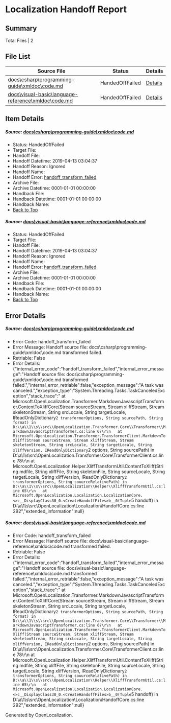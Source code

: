 # <a name='report-top'></a> Localization Handoff Report

## Summary
 Total Files | 2

## File List
 Source File | Status | Details 
 ----------- | ------ | ------- 
 [docs\csharp\programming-guide\xmldoc\code.md](https://github.com/OpenLocalizationTestOrg/docs/blob/f9ae43c1cac88dc83fee07b26d8333501f574532/docs/csharp/programming-guide/xmldoc/code.md) | HandedOffFailed | [Details](#1c19f6060398483fc0c2140ee98687b315af91492087)
 [docs\visual-basic\language-reference\xmldoc\code.md](https://github.com/OpenLocalizationTestOrg/docs/blob/f9ae43c1cac88dc83fee07b26d8333501f574532/docs/visual-basic/language-reference/xmldoc/code.md) | HandedOffFailed | [Details](#5ddad477e48715c027104baf050959c51006e51213625)

## Item Details
##### <a name='1c19f6060398483fc0c2140ee98687b315af91492087'></a> Source: [docs\csharp\programming-guide\xmldoc\code.md](https://github.com/OpenLocalizationTestOrg/docs/blob/f9ae43c1cac88dc83fee07b26d8333501f574532/docs/csharp/programming-guide/xmldoc/code.md)
* Status: HandedOffFailed
* Target File: 
* Handoff File: 
* Handoff Datetime: 2019-04-13 03:04:37
* Handoff Reason: Ignored
* Handoff Name: 
* Handoff Error: [handoff_transform_failed](#1c19f6060398483fc0c2140ee98687b315af91492087handoff_transform_failed)
* Archive File: 
* Archive Datetime: 0001-01-01 00:00:00
* Handback File: 
* Handback Datetime: 0001-01-01 00:00:00
* Handback Name: 
* [Back to Top](#report-top)

##### <a name='5ddad477e48715c027104baf050959c51006e51213625'></a> Source: [docs\visual-basic\language-reference\xmldoc\code.md](https://github.com/OpenLocalizationTestOrg/docs/blob/f9ae43c1cac88dc83fee07b26d8333501f574532/docs/visual-basic/language-reference/xmldoc/code.md)
* Status: HandedOffFailed
* Target File: 
* Handoff File: 
* Handoff Datetime: 2019-04-13 03:04:37
* Handoff Reason: Ignored
* Handoff Name: 
* Handoff Error: [handoff_transform_failed](#5ddad477e48715c027104baf050959c51006e51213625handoff_transform_failed)
* Archive File: 
* Archive Datetime: 0001-01-01 00:00:00
* Handback File: 
* Handback Datetime: 0001-01-01 00:00:00
* Handback Name: 
* [Back to Top](#report-top)


## Error Details
##### <a name='1c19f6060398483fc0c2140ee98687b315af91492087handoff_transform_failed'></a> Source: [docs\csharp\programming-guide\xmldoc\code.md](#1c19f6060398483fc0c2140ee98687b315af91492087)
* Error Code: handoff_transform_failed
* Error Message: Handoff source file: docs\csharp\programming-guide\xmldoc\code.md transformed failed.
* Retriable: False
* Error Details: {"internal_error_code":"handoff_transform_failed","internal_error_message":"Handoff source file: docs\\csharp\\programming-guide\\xmldoc\\code.md transformed failed.","internal_error_retriable":false,"exception_message":"A task was canceled.","exception_type":"System.Threading.Tasks.TaskCanceledException","stack_trace":"   at Microsoft.OpenLocalization.Transformer.MarkdownJavascriptTransformer.ContentToXliffCore(Stream sourceStream, Stream xliffStream, Stream skeletonStream, String srcLocale, String targetLocale, IReadOnlyDictionary`2 transformerOptions, String sourcePath, String format) in D:\\a\\1\\s\\src\\OpenLocalization.Transformer.Core\\Transformer\\MarkdownJavascriptTransformer.cs:line 67\r\n   at Microsoft.OpenLocalization.Transformer.TransformerClient.MarkdownToXliff(Stream sourceStream, Stream xliffStream, Stream skeletonStream, String srcLocale, String targetLocale, String xliffVersion, IReadOnlyDictionary`2 options, String sourcePath) in D:\\a\\1\\s\\src\\OpenLocalization.Transformer.Core\\TransformerClient.cs:line 78\r\n   at Microsoft.OpenLocalization.Helper.XliffTransformUtil.ContentToXliff(String mdfile, String xliffFile, String skeletonFile, String sourceLocale, String targetLocale, String xliffVersion, IReadOnlyDictionary`2 transformerOptions, String souurceRelativePath) in D:\\a\\1\\s\\src\\OpenLocalization\\Helper\\XliffTransformUtil.cs:line 65\r\n   at Microsoft.OpenLocalization.Localization.LocalizationCore.<>c__DisplayClass30_0.<CreateHandoffFiles>b__0(Tuple`5 handoff) in D:\\a\\1\\s\\src\\OpenLocalization\\Localization\\HandoffCore.cs:line 292","extended_information":null}

##### <a name='5ddad477e48715c027104baf050959c51006e51213625handoff_transform_failed'></a> Source: [docs\visual-basic\language-reference\xmldoc\code.md](#5ddad477e48715c027104baf050959c51006e51213625)
* Error Code: handoff_transform_failed
* Error Message: Handoff source file: docs\visual-basic\language-reference\xmldoc\code.md transformed failed.
* Retriable: False
* Error Details: {"internal_error_code":"handoff_transform_failed","internal_error_message":"Handoff source file: docs\\visual-basic\\language-reference\\xmldoc\\code.md transformed failed.","internal_error_retriable":false,"exception_message":"A task was canceled.","exception_type":"System.Threading.Tasks.TaskCanceledException","stack_trace":"   at Microsoft.OpenLocalization.Transformer.MarkdownJavascriptTransformer.ContentToXliffCore(Stream sourceStream, Stream xliffStream, Stream skeletonStream, String srcLocale, String targetLocale, IReadOnlyDictionary`2 transformerOptions, String sourcePath, String format) in D:\\a\\1\\s\\src\\OpenLocalization.Transformer.Core\\Transformer\\MarkdownJavascriptTransformer.cs:line 67\r\n   at Microsoft.OpenLocalization.Transformer.TransformerClient.MarkdownToXliff(Stream sourceStream, Stream xliffStream, Stream skeletonStream, String srcLocale, String targetLocale, String xliffVersion, IReadOnlyDictionary`2 options, String sourcePath) in D:\\a\\1\\s\\src\\OpenLocalization.Transformer.Core\\TransformerClient.cs:line 78\r\n   at Microsoft.OpenLocalization.Helper.XliffTransformUtil.ContentToXliff(String mdfile, String xliffFile, String skeletonFile, String sourceLocale, String targetLocale, String xliffVersion, IReadOnlyDictionary`2 transformerOptions, String souurceRelativePath) in D:\\a\\1\\s\\src\\OpenLocalization\\Helper\\XliffTransformUtil.cs:line 65\r\n   at Microsoft.OpenLocalization.Localization.LocalizationCore.<>c__DisplayClass30_0.<CreateHandoffFiles>b__0(Tuple`5 handoff) in D:\\a\\1\\s\\src\\OpenLocalization\\Localization\\HandoffCore.cs:line 292","extended_information":null}


Generated by OpenLocalization.
